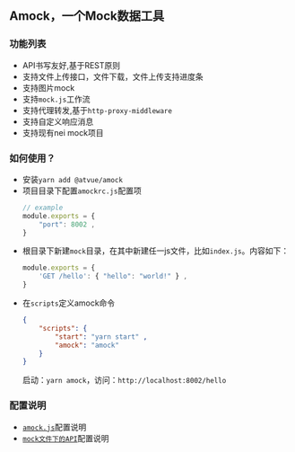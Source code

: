 
## Amock，一个Mock数据工具

### 功能列表
- API书写友好,基于REST原则
- 支持文件上传接口，文件下载，文件上传支持进度条
- 支持图片mock
- 支持`mock.js`工作流
- 支持代理转发,基于`http-proxy-middleware`
- 支持自定义响应消息
- 支持现有nei mock项目

### 如何使用？

- 安装`yarn add @atvue/amock`
- 项目目录下配置`amockrc.js`配置项
    ```javascript
    // example
    module.exports = {
        "port": 8002 ,
    }
    ```
- 根目录下新建`mock`目录，在其中新建任一js文件，比如`index.js`。内容如下：
    ```javascript
    module.exports = {
        'GET /hello': { "hello": "world!" } ,
    }
    ```
- 在`scripts`定义amock命令
    ```json
    {
        "scripts": {
            "start": "yarn start" ,
            "amock": "amock"
        }
    }
    ```
    启动：`yarn amock`，访问：`http://localhost:8002/hello`


### 配置说明

- [`amock.js`](./doc/config.md)配置说明
- [`mock文件下的API`](./doc/api.md)配置说明